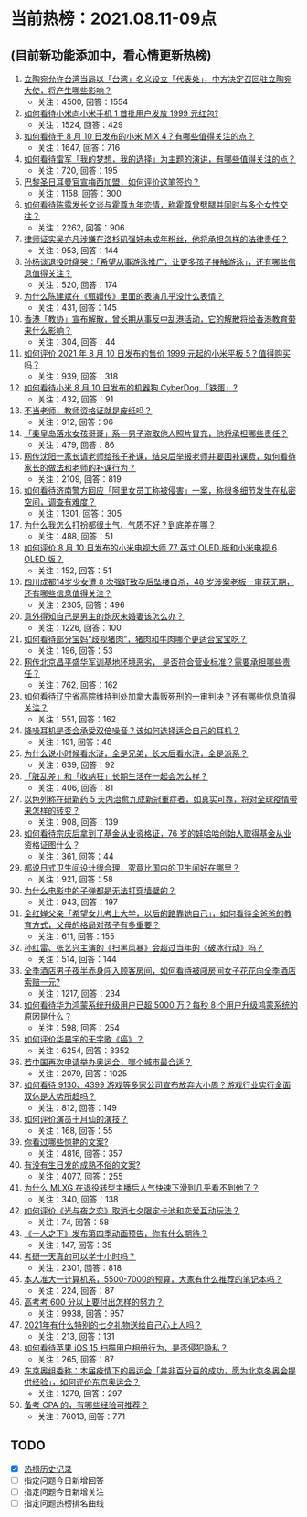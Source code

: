 # 当前热榜：2021.08.11-09点
## (目前新功能添加中，看心情更新热榜)
1. [立陶宛允许台湾当局以「台湾」名义设立「代表处」，中方决定召回驻立陶宛大使，将产生哪些影响？](https://www.zhihu.com/question/478718797)
    * 关注：4500, 回答：1554
2. [如何看待小米向小米手机 1 首批用户发放 1999 元红包?](https://www.zhihu.com/question/478819731)
    * 关注：1524, 回答：429
3. [如何看待于 8 月 10 日发布的小米 MIX 4？有哪些值得关注的点？](https://www.zhihu.com/question/478763664)
    * 关注：1647, 回答：716
4. [如何看待雷军「我的梦想，我的选择」为主题的演讲，有哪些值得关注的点？](https://www.zhihu.com/question/478635150)
    * 关注：720, 回答：195
5. [巴黎圣日耳曼官宣梅西加盟，如何评价这笔签约？](https://www.zhihu.com/question/478775587)
    * 关注：1158, 回答：300
6. [如何看待陈露发长文谈与霍尊九年恋情，称霍尊曾劈腿并同时与多个女性交往？](https://www.zhihu.com/question/478823109)
    * 关注：2262, 回答：906
7. [律师证实吴亦凡涉嫌在洛杉矶强奸未成年粉丝，他将承担怎样的法律责任？](https://www.zhihu.com/question/478796861)
    * 关注：953, 回答：144
8. [孙杨谈退役时痛哭：「希望从事游泳推广，让更多孩子接触游泳」，还有哪些信息值得关注？](https://www.zhihu.com/question/478396868)
    * 关注：520, 回答：174
9. [为什么陈建斌在《甄嬛传》里面的表演几乎没什么表情？](https://www.zhihu.com/question/449473743)
    * 关注：431, 回答：145
10. [香港「教协」宣布解散，曾长期从事反中乱港活动，它的解散将给香港教育带来什么影响？](https://www.zhihu.com/question/478760503)
    * 关注：304, 回答：44
11. [如何评价 2021 年 8 月 10 日发布的售价 1999 元起的小米平板 5？值得购买吗？](https://www.zhihu.com/question/478805868)
    * 关注：939, 回答：318
12. [如何看待小米 8 月 10 日发布的机器狗 CyberDog 「铁蛋」?](https://www.zhihu.com/question/478820413)
    * 关注：432, 回答：91
13. [不当老师，教师资格证就是废纸吗？](https://www.zhihu.com/question/445300321)
    * 关注：912, 回答：96
14. [「秦皇岛落水女孩哥哥」系一男子盗取他人照片冒充，他将承担哪些责任？](https://www.zhihu.com/question/478819918)
    * 关注：479, 回答：86
15. [网传沈阳一家长请老师给孩子补课，结束后举报老师并要回补课费，如何看待家长的做法和老师的补课行为？](https://www.zhihu.com/question/478114492)
    * 关注：2109, 回答：819
16. [如何看待济南警方回应「阿里女员工称被侵害」一案，称很多细节发生在私密空间，调查有难度？](https://www.zhihu.com/question/478727061)
    * 关注：1301, 回答：305
17. [为什么我怎么打扮都很土气、气质不好？到底差在哪？](https://www.zhihu.com/question/466197129)
    * 关注：488, 回答：51
18. [如何评价 8 月 10 日发布的小米电视大师 77 英寸 OLED 版和小米电视 6 OLED 版？](https://www.zhihu.com/question/478815780)
    * 关注：152, 回答：51
19. [四川成都14岁少女遭 8 次强奸致孕后坠楼自杀，48 岁涉案老板一审获无期，还有哪些信息值得关注？](https://www.zhihu.com/question/478418777)
    * 关注：2305, 回答：496
20. [意外得知自己是男主的炮灰未婚妻该怎么办？](https://www.zhihu.com/question/469837216)
    * 关注：1226, 回答：100
21. [如何看待部分宝妈“歧视猪肉”，猪肉和牛肉哪个更适合宝宝吃？](https://www.zhihu.com/question/477742531)
    * 关注：196, 回答：53
22. [网传北京昌平盛华军训基地环境恶劣， 是否符合营业标准？需要承担哪些责任？](https://www.zhihu.com/question/478577430)
    * 关注：762, 回答：162
23. [如何看待辽宁省高院维持判处加拿大毒贩死刑的一审判决？还有哪些信息值得关注？](https://www.zhihu.com/question/478645584)
    * 关注：551, 回答：162
24. [降噪耳机是否会承受双倍噪音？该如何选择适合自己的耳机？](https://www.zhihu.com/question/475584558)
    * 关注：191, 回答：48
25. [为什么说小时候看水浒，全是兄弟，长大后看水浒，全是派系？](https://www.zhihu.com/question/477794001)
    * 关注：639, 回答：92
26. [「脏乱差」和「收纳狂」长期生活在一起会怎么样？](https://www.zhihu.com/question/475314333)
    * 关注：406, 回答：81
27. [以色列称在研新药 5 天内治愈九成新冠重症者，如真实可靠，将对全球疫情带来怎样的转变？](https://www.zhihu.com/question/478621729)
    * 关注：908, 回答：139
28. [如何看待宗庆后拿到了基金从业资格证，76 岁的娃哈哈创始人取得基金从业资格证图什么？](https://www.zhihu.com/question/478519183)
    * 关注：361, 回答：44
29. [都说日式卫生间设计很合理，究竟比国内的卫生间好在哪里？](https://www.zhihu.com/question/475591520)
    * 关注：921, 回答：58
30. [为什么电影中的子弹都是无法打穿墙壁的？](https://www.zhihu.com/question/278844449)
    * 关注：943, 回答：197
31. [全红婵父亲「希望女儿考上大学，以后的路靠她自己」，如何看待全爸爸的教育方式，父母的格局对孩子有多重要？](https://www.zhihu.com/question/478501209)
    * 关注：611, 回答：155
32. [孙红雷、张艺兴主演的《扫黑风暴》会超过当年的《破冰行动》吗？](https://www.zhihu.com/question/477815273)
    * 关注：514, 回答：144
33. [全季酒店男子夜半赤身闯入顾客房间，如何看待被闯房间女子花花向全季酒店索赔一元?](https://www.zhihu.com/question/478552549)
    * 关注：1217, 回答：234
34. [如何看待华为鸿蒙系统升级用户已超 5000 万？每秒 8 个用户升级鸿蒙系统的原因是什么？](https://www.zhihu.com/question/478358572)
    * 关注：598, 回答：254
35. [如何评价华晨宇的无字歌《癌》？](https://www.zhihu.com/question/29680247)
    * 关注：6254, 回答：3352
36. [若中国再次申请举办奥运会，哪个城市最合适？](https://www.zhihu.com/question/49192819)
    * 关注：2079, 回答：1025
37. [如何看待 9130、4399 游戏等多家公司宣布放弃大小周？游戏行业实行全面双休是大势所趋吗？](https://www.zhihu.com/question/478611235)
    * 关注：812, 回答：149
38. [如何评价演员于月仙的演技？](https://www.zhihu.com/question/478420736)
    * 关注：168, 回答：55
39. [你看过哪些惊艳的文案?](https://www.zhihu.com/question/353462036)
    * 关注：4816, 回答：357
40. [有没有生日发的成熟不俗的文案?](https://www.zhihu.com/question/413422913)
    * 关注：4077, 回答：255
41. [为什么 MLXG 在退役转型主播后人气快速下滑到几乎看不到他了？](https://www.zhihu.com/question/475507197)
    * 关注：340, 回答：138
42. [如何评价《光与夜之恋》取消七夕限定卡池和恋爱互动玩法？](https://www.zhihu.com/question/478773258)
    * 关注：74, 回答：58
43. [《一人之下》发布第四季动画预告，你有什么期待？](https://www.zhihu.com/question/478184101)
    * 关注：147, 回答：35
44. [考研一天真的可以学十小时吗？](https://www.zhihu.com/question/414094375)
    * 关注：2301, 回答：818
45. [本人准大一计算机系，5500-7000的预算，大家有什么推荐的笔记本吗？](https://www.zhihu.com/question/472128646)
    * 关注：224, 回答：87
46. [高考考 600 分以上要付出怎样的努力？](https://www.zhihu.com/question/332243873)
    * 关注：9938, 回答：957
47. [2021年有什么特别的七夕礼物送给自己心上人吗？](https://www.zhihu.com/question/473998862)
    * 关注：213, 回答：131
48. [如何看待苹果 iOS 15 扫描用户相册行为，是否侵犯隐私？](https://www.zhihu.com/question/478425577)
    * 关注：265, 回答：87
49. [东京奥组委称：本届疫情下的奥运会「并非百分百的成功，愿为北京冬奥会提供经验」，如何评价东京奥运会？](https://www.zhihu.com/question/478442115)
    * 关注：1279, 回答：297
50. [备考 CPA 的，有哪些经验可推荐？](https://www.zhihu.com/question/19637333)
    * 关注：76013, 回答：771
## TODO
* [x] [热榜历史记录](hot_history/AllHot.md)
* [ ] 指定问题今日新增回答
* [ ] 指定问题今日新增关注
* [ ] 指定问题热榜排名曲线
